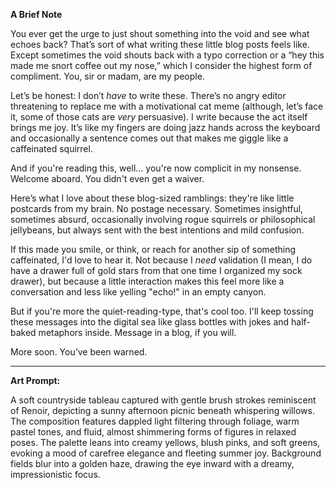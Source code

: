 **A Brief Note**

You ever get the urge to just shout something into the void and see what echoes back? That’s sort of what writing these little blog posts feels like. Except sometimes the void shouts back with a typo correction or a “hey this made me snort coffee out my nose,” which I consider the highest form of compliment. You, sir or madam, are my people.

Let’s be honest: I don’t *have* to write these. There’s no angry editor threatening to replace me with a motivational cat meme (although, let’s face it, some of those cats are *very* persuasive). I write because the act itself brings me joy. It’s like my fingers are doing jazz hands across the keyboard and occasionally a sentence comes out that makes me giggle like a caffeinated squirrel.

And if you're reading this, well... you're now complicit in my nonsense. Welcome aboard. You didn't even get a waiver.

Here’s what I love about these blog-sized ramblings: they're like little postcards from my brain. No postage necessary. Sometimes insightful, sometimes absurd, occasionally involving rogue squirrels or philosophical jellybeans, but always sent with the best intentions and mild confusion.

If this made you smile, or think, or reach for another sip of something caffeinated, I'd love to hear it. Not because I *need* validation (I mean, I do have a drawer full of gold stars from that one time I organized my sock drawer), but because a little interaction makes this feel more like a conversation and less like yelling "echo!" in an empty canyon.

But if you're more the quiet-reading-type, that's cool too. I'll keep tossing these messages into the digital sea like glass bottles with jokes and half-baked metaphors inside. Message in a blog, if you will.

More soon. You’ve been warned.

---

**Art Prompt:**

A soft countryside tableau captured with gentle brush strokes reminiscent of Renoir, depicting a sunny afternoon picnic beneath whispering willows. The composition features dappled light filtering through foliage, warm pastel tones, and fluid, almost shimmering forms of figures in relaxed poses. The palette leans into creamy yellows, blush pinks, and soft greens, evoking a mood of carefree elegance and fleeting summer joy. Background fields blur into a golden haze, drawing the eye inward with a dreamy, impressionistic focus.

